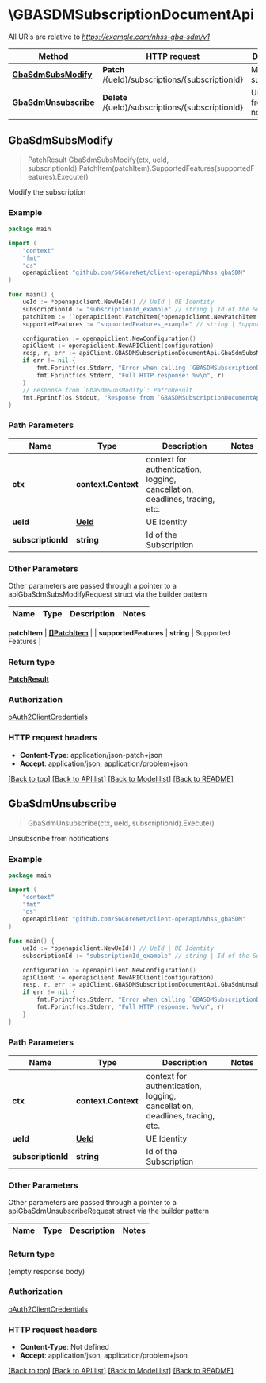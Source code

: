 # \GBASDMSubscriptionDocumentApi

All URIs are relative to *https://example.com/nhss-gba-sdm/v1*

Method | HTTP request | Description
------------- | ------------- | -------------
[**GbaSdmSubsModify**](GBASDMSubscriptionDocumentApi.md#GbaSdmSubsModify) | **Patch** /{ueId}/subscriptions/{subscriptionId} | Modify the subscription
[**GbaSdmUnsubscribe**](GBASDMSubscriptionDocumentApi.md#GbaSdmUnsubscribe) | **Delete** /{ueId}/subscriptions/{subscriptionId} | Unsubscribe from notifications



## GbaSdmSubsModify

> PatchResult GbaSdmSubsModify(ctx, ueId, subscriptionId).PatchItem(patchItem).SupportedFeatures(supportedFeatures).Execute()

Modify the subscription

### Example

```go
package main

import (
    "context"
    "fmt"
    "os"
    openapiclient "github.com/5GCoreNet/client-openapi/Nhss_gbaSDM"
)

func main() {
    ueId := *openapiclient.NewUeId() // UeId | UE Identity
    subscriptionId := "subscriptionId_example" // string | Id of the Subscription
    patchItem := []openapiclient.PatchItem{*openapiclient.NewPatchItem(*openapiclient.NewPatchOperation(), "Path_example")} // []PatchItem | 
    supportedFeatures := "supportedFeatures_example" // string | Supported Features (optional)

    configuration := openapiclient.NewConfiguration()
    apiClient := openapiclient.NewAPIClient(configuration)
    resp, r, err := apiClient.GBASDMSubscriptionDocumentApi.GbaSdmSubsModify(context.Background(), ueId, subscriptionId).PatchItem(patchItem).SupportedFeatures(supportedFeatures).Execute()
    if err != nil {
        fmt.Fprintf(os.Stderr, "Error when calling `GBASDMSubscriptionDocumentApi.GbaSdmSubsModify``: %v\n", err)
        fmt.Fprintf(os.Stderr, "Full HTTP response: %v\n", r)
    }
    // response from `GbaSdmSubsModify`: PatchResult
    fmt.Fprintf(os.Stdout, "Response from `GBASDMSubscriptionDocumentApi.GbaSdmSubsModify`: %v\n", resp)
}
```

### Path Parameters


Name | Type | Description  | Notes
------------- | ------------- | ------------- | -------------
**ctx** | **context.Context** | context for authentication, logging, cancellation, deadlines, tracing, etc.
**ueId** | [**UeId**](.md) | UE Identity | 
**subscriptionId** | **string** | Id of the Subscription | 

### Other Parameters

Other parameters are passed through a pointer to a apiGbaSdmSubsModifyRequest struct via the builder pattern


Name | Type | Description  | Notes
------------- | ------------- | ------------- | -------------


 **patchItem** | [**[]PatchItem**](PatchItem.md) |  | 
 **supportedFeatures** | **string** | Supported Features | 

### Return type

[**PatchResult**](PatchResult.md)

### Authorization

[oAuth2ClientCredentials](../README.md#oAuth2ClientCredentials)

### HTTP request headers

- **Content-Type**: application/json-patch+json
- **Accept**: application/json, application/problem+json

[[Back to top]](#) [[Back to API list]](../README.md#documentation-for-api-endpoints)
[[Back to Model list]](../README.md#documentation-for-models)
[[Back to README]](../README.md)


## GbaSdmUnsubscribe

> GbaSdmUnsubscribe(ctx, ueId, subscriptionId).Execute()

Unsubscribe from notifications

### Example

```go
package main

import (
    "context"
    "fmt"
    "os"
    openapiclient "github.com/5GCoreNet/client-openapi/Nhss_gbaSDM"
)

func main() {
    ueId := *openapiclient.NewUeId() // UeId | UE Identity
    subscriptionId := "subscriptionId_example" // string | Id of the Subscription

    configuration := openapiclient.NewConfiguration()
    apiClient := openapiclient.NewAPIClient(configuration)
    resp, r, err := apiClient.GBASDMSubscriptionDocumentApi.GbaSdmUnsubscribe(context.Background(), ueId, subscriptionId).Execute()
    if err != nil {
        fmt.Fprintf(os.Stderr, "Error when calling `GBASDMSubscriptionDocumentApi.GbaSdmUnsubscribe``: %v\n", err)
        fmt.Fprintf(os.Stderr, "Full HTTP response: %v\n", r)
    }
}
```

### Path Parameters


Name | Type | Description  | Notes
------------- | ------------- | ------------- | -------------
**ctx** | **context.Context** | context for authentication, logging, cancellation, deadlines, tracing, etc.
**ueId** | [**UeId**](.md) | UE Identity | 
**subscriptionId** | **string** | Id of the Subscription | 

### Other Parameters

Other parameters are passed through a pointer to a apiGbaSdmUnsubscribeRequest struct via the builder pattern


Name | Type | Description  | Notes
------------- | ------------- | ------------- | -------------



### Return type

 (empty response body)

### Authorization

[oAuth2ClientCredentials](../README.md#oAuth2ClientCredentials)

### HTTP request headers

- **Content-Type**: Not defined
- **Accept**: application/json, application/problem+json

[[Back to top]](#) [[Back to API list]](../README.md#documentation-for-api-endpoints)
[[Back to Model list]](../README.md#documentation-for-models)
[[Back to README]](../README.md)

